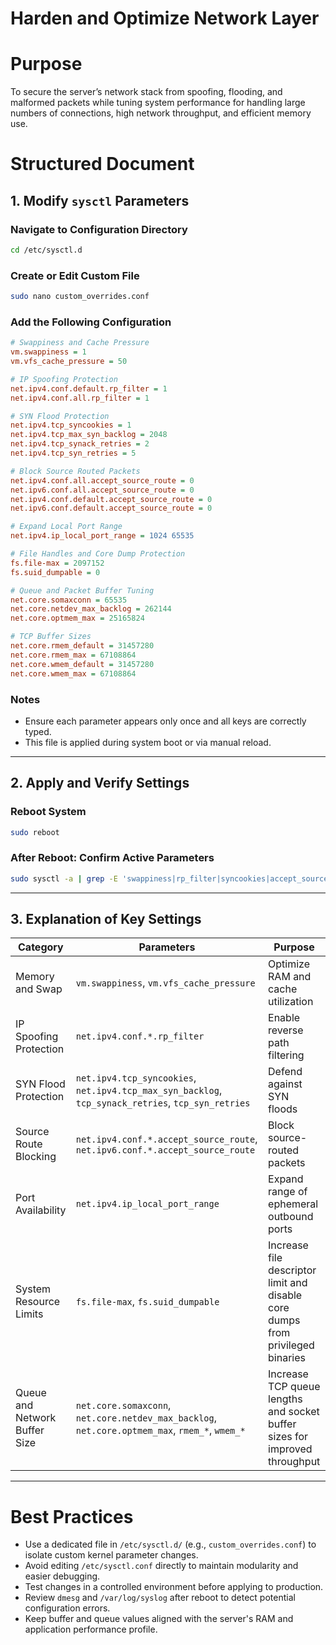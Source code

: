 # Harden and Optimize Network Layer

# Purpose

To secure the server’s network stack from spoofing, flooding, and malformed packets while tuning system performance for handling large numbers of connections, high network throughput, and efficient memory use.

# Structured Document

## 1. Modify `sysctl` Parameters

### Navigate to Configuration Directory

```bash
cd /etc/sysctl.d
```

### Create or Edit Custom File

```bash
sudo nano custom_overrides.conf
```

### Add the Following Configuration

```ini
# Swappiness and Cache Pressure
vm.swappiness = 1
vm.vfs_cache_pressure = 50

# IP Spoofing Protection
net.ipv4.conf.default.rp_filter = 1
net.ipv4.conf.all.rp_filter = 1

# SYN Flood Protection
net.ipv4.tcp_syncookies = 1
net.ipv4.tcp_max_syn_backlog = 2048
net.ipv4.tcp_synack_retries = 2
net.ipv4.tcp_syn_retries = 5

# Block Source Routed Packets
net.ipv4.conf.all.accept_source_route = 0
net.ipv6.conf.all.accept_source_route = 0
net.ipv4.conf.default.accept_source_route = 0
net.ipv6.conf.default.accept_source_route = 0

# Expand Local Port Range
net.ipv4.ip_local_port_range = 1024 65535

# File Handles and Core Dump Protection
fs.file-max = 2097152
fs.suid_dumpable = 0

# Queue and Packet Buffer Tuning
net.core.somaxconn = 65535
net.core.netdev_max_backlog = 262144
net.core.optmem_max = 25165824

# TCP Buffer Sizes
net.core.rmem_default = 31457280
net.core.rmem_max = 67108864
net.core.wmem_default = 31457280
net.core.wmem_max = 67108864
```

### Notes

* Ensure each parameter appears only once and all keys are correctly typed.
* This file is applied during system boot or via manual reload.

---

## 2. Apply and Verify Settings

### Reboot System

```bash
sudo reboot
```

### After Reboot: Confirm Active Parameters

```bash
sudo sysctl -a | grep -E 'swappiness|rp_filter|syncookies|accept_source_route|file-max|somaxconn|rmem|wmem'
```

---

## 3. Explanation of Key Settings

| Category                      | Parameters                                                                                         | Purpose                                                                        |
| ----------------------------- | -------------------------------------------------------------------------------------------------- | ------------------------------------------------------------------------------ |
| Memory and Swap               | `vm.swappiness`, `vm.vfs_cache_pressure`                                                           | Optimize RAM and cache utilization                                             |
| IP Spoofing Protection        | `net.ipv4.conf.*.rp_filter`                                                                        | Enable reverse path filtering                                                  |
| SYN Flood Protection          | `net.ipv4.tcp_syncookies`, `net.ipv4.tcp_max_syn_backlog`, `tcp_synack_retries`, `tcp_syn_retries` | Defend against SYN floods                                                      |
| Source Route Blocking         | `net.ipv4.conf.*.accept_source_route`, `net.ipv6.conf.*.accept_source_route`                       | Block source-routed packets                                                    |
| Port Availability             | `net.ipv4.ip_local_port_range`                                                                     | Expand range of ephemeral outbound ports                                       |
| System Resource Limits        | `fs.file-max`, `fs.suid_dumpable`                                                                  | Increase file descriptor limit and disable core dumps from privileged binaries |
| Queue and Network Buffer Size | `net.core.somaxconn`, `net.core.netdev_max_backlog`, `net.core.optmem_max`, `rmem_*`, `wmem_*`     | Increase TCP queue lengths and socket buffer sizes for improved throughput     |

---

# Best Practices

* Use a dedicated file in `/etc/sysctl.d/` (e.g., `custom_overrides.conf`) to isolate custom kernel parameter changes.
* Avoid editing `/etc/sysctl.conf` directly to maintain modularity and easier debugging.
* Test changes in a controlled environment before applying to production.
* Review `dmesg` and `/var/log/syslog` after reboot to detect potential configuration errors.
* Keep buffer and queue values aligned with the server's RAM and application performance profile.
